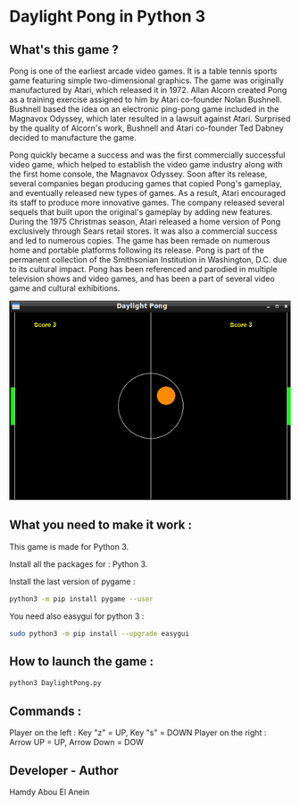 # Daylight Pong in Python 3  


## What's this game ?

Pong is one of the earliest arcade video games. It is a table tennis sports game featuring simple two-dimensional graphics. The game was originally manufactured by Atari, which released it in 1972. Allan Alcorn created Pong as a training exercise assigned to him by Atari co-founder Nolan Bushnell. Bushnell based the idea on an electronic ping-pong game included in the Magnavox Odyssey, which later resulted in a lawsuit against Atari. Surprised by the quality of Alcorn's work, Bushnell and Atari co-founder Ted Dabney decided to manufacture the game.

Pong quickly became a success and was the first commercially successful video game, which helped to establish the video game industry along with the first home console, the Magnavox Odyssey. Soon after its release, several companies began producing games that copied Pong's gameplay, and eventually released new types of games. As a result, Atari encouraged its staff to produce more innovative games. The company released several sequels that built upon the original's gameplay by adding new features. During the 1975 Christmas season, Atari released a home version of Pong exclusively through Sears retail stores. It was also a commercial success and led to numerous copies. The game has been remade on numerous home and portable platforms following its release. Pong is part of the permanent collection of the Smithsonian Institution in Washington, D.C. due to its cultural impact. Pong has been referenced and parodied in multiple television shows and video games, and has been a part of several video game and cultural exhibitions.

![Screenshot](screenshot.png)




## What you need to make it work :

This game is made for Python 3.  

Install all the packages for : Python 3.  


Install the last version of pygame :  

```sh
python3 -m pip install pygame --user
```  
You need also easygui for python 3 :

```sh
sudo python3 -m pip install --upgrade easygui
```

## How to launch the game :

```sh
python3 DaylightPong.py
```  

## Commands :  

Player on the left : Key "z" = UP, Key "s" = DOWN
Player on the right : Arrow UP = UP, Arrow Down = DOW   


## Developer - Author

Hamdy Abou El Anein


